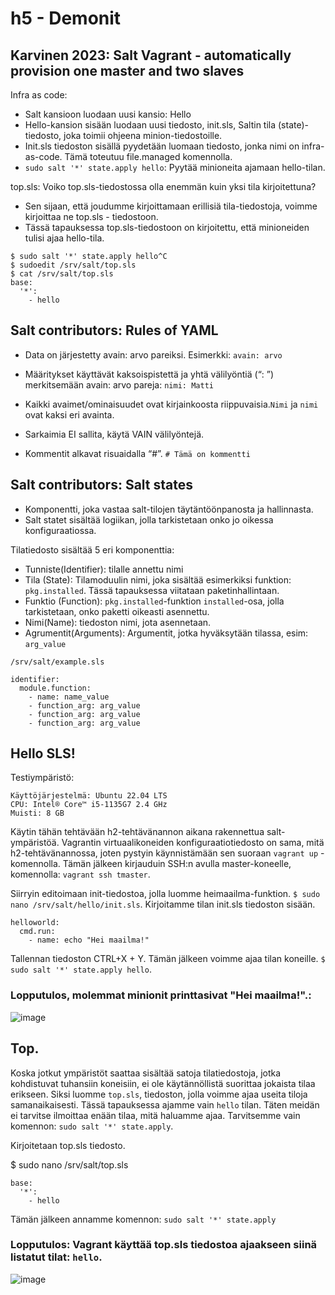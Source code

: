 # h5 - Demonit

## Karvinen 2023: Salt Vagrant - automatically provision one master and two slaves
Infra as code:
- Salt kansioon luodaan uusi kansio: Hello
- Hello-kansion sisään luodaan uusi tiedosto, init.sls, Saltin tila (state)- tiedosto, joka toimii ohjeena minion-tiedostoille.
- Init.sls tiedoston sisällä pyydetään luomaan tiedosto, jonka nimi on infra-as-code. Tämä toteutuu file.managed komennolla.
- `sudo salt '*' state.apply hello`: Pyytää minioneita ajamaan hello-tilan.

top.sls: Voiko top.sls-tiedostossa olla enemmän kuin yksi tila kirjoitettuna?
- Sen sijaan, että joudumme kirjoittamaan erillisiä tila-tiedostoja, voimme kirjoittaa ne top.sls - tiedostoon.
- Tässä tapauksessa top.sls-tiedostoon on kirjoitettu, että minioneiden tulisi ajaa hello-tila.
```
$ sudo salt '*' state.apply hello^C
$ sudoedit /srv/salt/top.sls
$ cat /srv/salt/top.sls
base:
  '*':
    - hello
```
## Salt contributors: Rules of YAML

- Data on järjestetty avain: arvo pareiksi.
Esimerkki: `avain: arvo`

- Määritykset käyttävät kaksoispistettä ja yhtä välilyöntiä (“: ”) merkitsemään avain: arvo pareja: `nimi: Matti`

- Kaikki avaimet/ominaisuudet ovat kirjainkoosta riippuvaisia.`Nimi` ja `nimi` ovat kaksi eri avainta.

- Sarkaimia EI sallita, käytä VAIN välilyöntejä.

- Kommentit alkavat risuaidalla “#”.
`# Tämä on kommentti`

## Salt contributors: Salt states
- Komponentti, joka vastaa salt-tilojen täytäntöönpanosta ja hallinnasta.
- Salt statet sisältää logiikan, jolla tarkistetaan onko jo oikessa konfiguraatiossa.

Tilatiedosto sisältää 5 eri komponenttia:
- Tunniste(Identifier): tilalle annettu nimi
- Tila (State): Tilamoduulin nimi, joka sisältää esimerkiksi funktion: `pkg.installed`. Tässä tapauksessa viitataan paketinhallintaan.
- Funktio (Function): `pkg.installed`-funktion `installed`-osa, jolla tarkistetaan, onko paketti oikeasti asennettu.
- Nimi(Name): tiedoston nimi, jota asennetaan.
- Agrumentit(Arguments): Argumentit, jotka hyväksytään tilassa, esim: `arg_value`
```
/srv/salt/example.sls

identifier:
  module.function:
    - name: name_value
    - function_arg: arg_value
    - function_arg: arg_value
    - function_arg: arg_value
```


## Hello SLS!
Testiympäristö:
```
Käyttöjärjestelmä: Ubuntu 22.04 LTS
CPU: Intel® Core™ i5-1135G7 2.4 GHz
Muisti: 8 GB
```

Käytin tähän tehtävään h2-tehtävänannon aikana rakennettua salt-ympäristöä. Vagrantin virtuaalikoneiden konfiguraatiotiedosto on sama, mitä h2-tehtävänannossa, joten pystyin käynnistämään sen suoraan `vagrant up` - komennolla. Tämän jälkeen kirjauduin SSH:n avulla master-koneelle, komennolla: `vagrant ssh tmaster`.

Siirryin editoimaan init-tiedostoa, jolla luomme heimaailma-funktion. `$ sudo nano /srv/salt/hello/init.sls`. Kirjoitamme tilan init.sls tiedoston sisään.

```
helloworld:
  cmd.run:
    - name: echo "Hei maailma!"
```

Tallennan tiedoston CTRL+X + Y. Tämän jälkeen voimme ajaa tilan koneille. `$ sudo salt '*' state.apply hello`. 

### Lopputulos, molemmat minionit printtasivat "Hei maailma!".:
![image](https://github.com/WindoCode/PalvelintenHallinta/assets/110290723/225eb751-ea32-43f7-afa6-444383738438)

## Top.

Koska jotkut ympäristöt saattaa sisältää satoja tilatiedostoja, jotka kohdistuvat tuhansiin koneisiin, ei ole käytännöllistä suorittaa jokaista tilaa erikseen. Siksi luomme `top.sls`, tiedoston, jolla voimme ajaa useita tiloja samanaikaisesti. Tässä tapauksessa ajamme vain `hello` tilan. Täten meidän ei tarvitse ilmoittaa enään tilaa, mitä haluamme ajaa. Tarvitsemme vain komennon: `sudo salt '*' state.apply`.

Kirjoitetaan top.sls tiedosto.

$ sudo nano /srv/salt/top.sls
```
base:
  '*':
    - hello
```

Tämän jälkeen annamme komennon: `sudo salt '*' state.apply`

### Lopputulos: Vagrant käyttää top.sls tiedostoa ajaakseen siinä listatut tilat: `hello`.
![image](https://github.com/WindoCode/PalvelintenHallinta/assets/110290723/5b5eef8f-7a1c-4faf-804c-400b81502d43)


